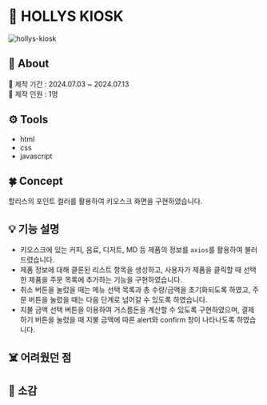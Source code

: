 # 🥤 HOLLYS KIOSK
<img src="./imagse/hollys-kiosk.gif" alt="hollys-kiosk">

## 📢 About
📆 제작 기간 : 2024.07.03 ~ 2024.07.13 <br>
👤 제작 인원 : 1명

## ⚙️ Tools
- html
- css
- javascript

## 🍀 Concept
할리스의 포인트 컬러를 활용하여 키오스크 화면을 구현하였습니다. 

## 💡 기능 설명
- 키오스크에 있는 커피, 음료, 디저트, MD 등 제품의 정보를 `axios`를 활용하여 불러드렸습니다.
- 제품 정보에 대해 클론된 리스트 항목을 생성하고, 사용자가 제품을 클릭할 때 선택한 제품을 주문 목록에 추가하는 기능을 구현하였습니다.
- 취소 버튼을 눌렀을 때는 메뉴 선택 목록과 총 수량/금액을 초기화되도록 하였고, 주문 버튼을 눌렀을 때는 다음 단계로 넘어갈 수 있도록 하였습니다.
- 지불 금액 선택 버튼을 이용하여 거스름돈을 계산할 수 있도록 구현하였으며, 결제하기 버튼을 눌렀을 때 지불 금액에 따른 alert와 confirm 창이 나타나도록 하였습니다.
  
## ☠️ 어려웠던 점

 
## 🌈 소감
